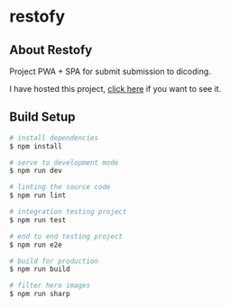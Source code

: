 # restofy

## About Restofy

Project PWA + SPA for submit submission to dicoding.

I have hosted this project, [click here](https://restofy-677cb.web.app) if you want to see it.

## Build Setup

```bash
# install dependencies
$ npm install

# serve to development mode
$ npm run dev

# linting the source code
$ npm run lint

# integration testing project
$ npm run test

# end to end testing project
$ npm run e2e

# build for production
$ npm run build

# filter hero images
$ npm run sharp
```